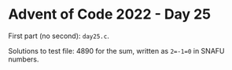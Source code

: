 # Advent of Code 2022 - Day 25

First part (no second): `day25.c`.

Solutions to test file: 4890 for the sum, written as `2=-1=0` in SNAFU numbers.
